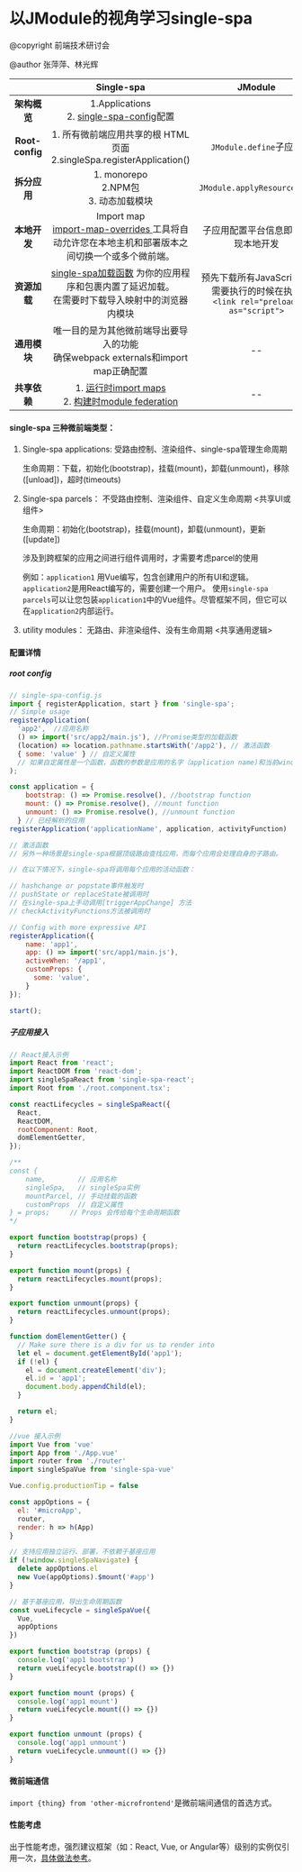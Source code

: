# 以JModule的视角学习single-spa
@copyright 前端技术研讨会

@author 张萍萍、林光辉

|                 |                          Single-spa                          |                           JModule                            |
| :-------------: | :----------------------------------------------------------: | :----------------------------------------------------------: |
|  **架构概览**   | 1.Applications <br/>2. [single-spa-config](https://zh-hans.single-spa.js.org/docs/configuration)配置 |                                                              |
| **Root-config** | 1. 所有微前端应用共享的根 HTML 页面<br>2.singleSpa.registerApplication() |                    `JModule.define`子应用                    |
|  **拆分应用**   |          1. monorepo<br>2.NPM包 <br>3. 动态加载模块          |                 `JModule.applyResource({})`                  |
|  **本地开发**   | Import map<br>[import-map-overrides ](https://github.com/joeldenning/import-map-overrides)  工具将自动允许您在本地主机和部署版本之间切换一个或多个微前端。 |              子应用配置平台信息即可实现本地开发              |
|  **资源加载**   | [single-spa加载函数](https://zh-hans.single-spa.js.org/docs/configuration#loading-function-or-application) 为你的应用程序和包裹内置了延迟加载。<br>在需要时下载导入映射中的浏览器内模块 | 预先下载所有JavaScript,在需要执行的时候在执行<br>`<link rel="preload" as="script">` |
|  **通用模块**   | 唯一目的是为其他微前端导出要导入的功能<br>确保webpack externals和import map正确配置 |                              --                              |
|  **共享依赖**   | 1.  [运行时import maps](https://zh-hans.single-spa.js.org/docs/recommended-setup#import-maps) <br>2. [构建时module federation](https://zh-hans.single-spa.js.org/docs/recommended-setup#module-federation) |                              --                              |

#### single-spa 三种微前端类型：

1. Single-spa applications: 受路由控制、渲染组件、single-spa管理生命周期

   生命周期：下载，初始化(bootstrap)，挂载(mount)，卸载(unmount)，移除([unload])，超时(timeouts)

2. Single-spa parcels： 不受路由控制、渲染组件、自定义生命周期   <共享UI或组件>

   生命周期：初始化(bootstrap)，挂载(mount)，卸载(unmount)，更新([update])

   涉及到跨框架的应用之间进行组件调用时，才需要考虑parcel的使用

   例如：`application1` 用Vue编写，包含创建用户的所有UI和逻辑。 `application2`是用React编写的，需要创建一个用户。 使用`single-spa parcels`可以让您包装`application1`中的Vue组件。尽管框架不同，但它可以在`application2`内部运行。

3. utility modules： 无路由、非渲染组件、没有生命周期  <共享通用逻辑>

#### 配置详情

##### root config

```javascript
// single-spa-config.js
import { registerApplication, start } from 'single-spa';
// Simple usage
registerApplication(
  'app2',  //应用名称
  () => import('src/app2/main.js'), //Promise类型的加载函数
  (location) => location.pathname.startsWith('/app2'), // 激活函数
  { some: 'value' } // 自定义属性
  // 如果自定属性是一个函数，函数的参数是应用的名字（application name)和当前window.location
);

const application = {
    bootstrap: () => Promise.resolve(), //bootstrap function
    mount: () => Promise.resolve(), //mount function
    unmount: () => Promise.resolve(), //unmount function
  } // 已经解析的应用
registerApplication('applicationName', application, activityFunction)

// 激活函数
// 另外一种场景是single-spa根据顶级路由查找应用，而每个应用会处理自身的子路由。

// 在以下情况下，single-spa将调用每个应用的活动函数：

// hashchange or popstate事件触发时
// pushState or replaceState被调用时
// 在single-spa上手动调用[triggerAppChange] 方法
// checkActivityFunctions方法被调用时

// Config with more expressive API
registerApplication({
    name: 'app1',
    app: () => import('src/app1/main.js'),
    activeWhen: '/app1',
    customProps: {
      some: 'value',
    }
});

start();
```

##### 子应用接入

```javascript
// React接入示例
import React from 'react';
import ReactDOM from 'react-dom';
import singleSpaReact from 'single-spa-react';
import Root from './root.component.tsx';

const reactLifecycles = singleSpaReact({
  React,
  ReactDOM,
  rootComponent: Root,
  domElementGetter,
});

/** 
const {
    name,        // 应用名称
    singleSpa,   // singleSpa实例
    mountParcel, // 手动挂载的函数
    customProps  // 自定义属性
} = props;     // Props 会传给每个生命周期函数
*/

export function bootstrap(props) {
  return reactLifecycles.bootstrap(props);
}

export function mount(props) {
  return reactLifecycles.mount(props);
}

export function unmount(props) {
  return reactLifecycles.unmount(props);
}

function domElementGetter() {
  // Make sure there is a div for us to render into
  let el = document.getElementById('app1');
  if (!el) {
    el = document.createElement('div');
    el.id = 'app1';
    document.body.appendChild(el);
  }

  return el;
}

```



```javascript
//vue 接入示例
import Vue from 'vue'
import App from './App.vue'
import router from './router'
import singleSpaVue from 'single-spa-vue'

Vue.config.productionTip = false

const appOptions = {
  el: '#microApp',
  router,
  render: h => h(App)
}

// 支持应用独立运行、部署，不依赖于基座应用
if (!window.singleSpaNavigate) {
  delete appOptions.el
  new Vue(appOptions).$mount('#app')
}

// 基于基座应用，导出生命周期函数
const vueLifecycle = singleSpaVue({
  Vue,
  appOptions
})

export function bootstrap (props) {
  console.log('app1 bootstrap')
  return vueLifecycle.bootstrap(() => {})
}

export function mount (props) {
  console.log('app1 mount')
  return vueLifecycle.mount(() => {})
}

export function unmount (props) {
  console.log('app1 unmount')
  return vueLifecycle.unmount(() => {})
}

```



#### 微前端通信

`import {thing} from 'other-microfrontend'`是微前端间通信的首选方式。



#### 性能考虑

出于性能考虑，强烈建议框架（如：React, Vue, or Angular等）级别的实例仅引用一次，[具体做法参考](https://zh-hans.single-spa.js.org/docs/recommended-setup#shared-dependencies)。

